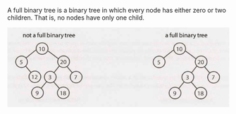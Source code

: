 A full binary tree is a binary tree in which every node has either zero or two
children. That is, no nodes have only one child.

![](screenshots/screenshot-20210618110718.png)
